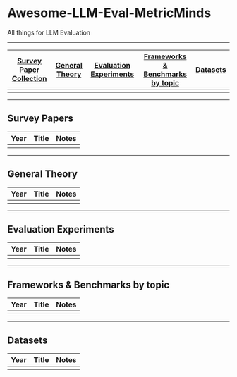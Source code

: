 # Awesome-LLM-Eval-MetricMinds
All things for LLM Evaluation
***
| [Survey Paper Collection](#survey-papers) | [General Theory](#general-theory) | [Evaluation Experiments](#evaluation-experiments) | [Frameworks & Benchmarks by topic](#frameworks--benchmarks-by-topic) | [Datasets](#datasets) |
| :-: | :-: | :-: | :-: |:-: |
|  |  |  |  |  
***
## Survey Papers
| Year | Title | Notes | 
| :-: | :-: | :-: |
|  |  | 
***
## General Theory
| Year | Title | Notes | 
| :-: | :-: | :-: |
|  |  | 
***
## Evaluation Experiments
| Year | Title | Notes | 
| :-: | :-: | :-: |
|  |  | 
***
## Frameworks & Benchmarks by topic
| Year | Title | Notes | 
| :-: | :-: | :-: |
|  |  | 
***
## Datasets
| Year | Title | Notes | 
| :-: | :-: | :-: |
|  |  | 
